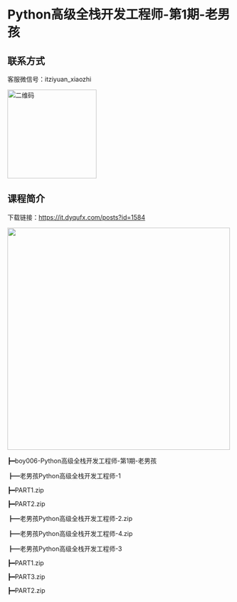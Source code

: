 # Python高级全栈开发工程师-第1期-老男孩

## 联系方式

客服微信号：itziyuan_xiaozhi

<img src="https://ziyuanyun.oss-cn-guangzhou.aliyuncs.com/common/20240614073449/666b82192834a.jpg" width="200" height="200" alt="二维码">

## 课程简介

下载链接：https://it.dyqufx.com/posts?id=1584

<img src="https://ziyuanyun.oss-cn-guangzhou.aliyuncs.com/yun/20240515183239/66448f47ddca7.jpg" width="500" alt="">

  ┣━boy006-Python高级全栈开发工程师-第1期-老男孩

 ┣━老男孩Python高级全栈开发工程师-1

 ┣━PART1.zip

 ┣━PART2.zip

 ┣━老男孩Python高级全栈开发工程师-2.zip

 ┣━老男孩Python高级全栈开发工程师-4.zip

 ┣━老男孩Python高级全栈开发工程师-3

 ┣━PART1.zip

 ┣━PART3.zip

 ┣━PART2.zip

  